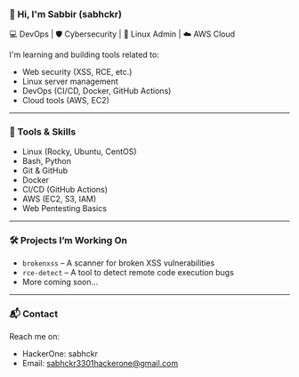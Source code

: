 ### 👋 Hi, I'm Sabbir (sabhckr)

💻 DevOps | 🛡️ Cybersecurity | 🐧 Linux Admin | ☁️ AWS Cloud

I'm learning and building tools related to:

- Web security (XSS, RCE, etc.)
- Linux server management
- DevOps (CI/CD, Docker, GitHub Actions)
- Cloud tools (AWS, EC2)

---

### 🧰 Tools & Skills
- Linux (Rocky, Ubuntu, CentOS)
- Bash, Python
- Git & GitHub
- Docker
- CI/CD (GitHub Actions)
- AWS (EC2, S3, IAM)
- Web Pentesting Basics

---

### 🛠 Projects I’m Working On
- `brokenxss` – A scanner for broken XSS vulnerabilities
- `rce-detect` – A tool to detect remote code execution bugs
- More coming soon...

---

### 📬 Contact
Reach me on:
- HackerOne: sabhckr
- Email: sabhckr3301hackerone@gmail.com
